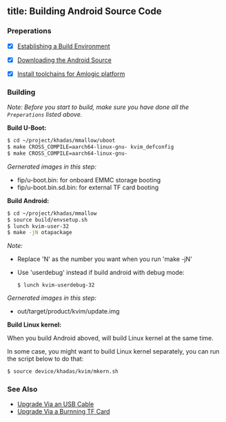 title: Building Android Source Code
---


### Preperations
- [x] [Establishing a Build Environment](http://source.android.com/source/initializing.html)
- [x] [Downloading the Android Source](/vim/DownloadAndroidSourceCode.html)
- [x] [Install toolchains for Amlogic platform](/vim/InstallToolchains.html)


### Building
*Note: Before you start to build, make sure you have done all the `Preperations` listed above.*

**Build U-Boot:**
```sh
$ cd ~/project/khadas/mmallow/uboot
$ make CROSS_COMPILE=aarch64-linux-gnu- kvim_defconfig
$ make CROSS_COMPILE=aarch64-linux-gnu-
```
*Gernerated images in this step:*

* fip/u-boot.bin: for onboard EMMC storage booting
* fip/u-boot.bin.sd.bin: for external TF card booting


**Build Android:**
```sh
$ cd ~/project/khadas/mmallow
$ source build/envsetup.sh
$ lunch kvim-user-32
$ make -jN otapackage
```
*Note:*

* Replace 'N' as the number you want when you run 'make -jN'
* Use 'userdebug' instead if build android with debug mode:

	```
	$ lunch kvim-userdebug-32
	```

*Gernerated images in this step:*

* out/target/product/kvim/update.img


**Build Linux kernel:**

When you build Android aboved, will build Linux kernel at the same time.

In some case, you might want to build Linux kernel separately, you can run the script below to do that:
```sh
$ source device/khadas/kvim/mkern.sh
```


### See Also
* [Upgrade Via an USB Cable](/vim/UpgradeViaUSBCable.html)
* [Upgrade Via a Burnning TF Card](/vim/UpgradeViaTFBurningCard.html)
